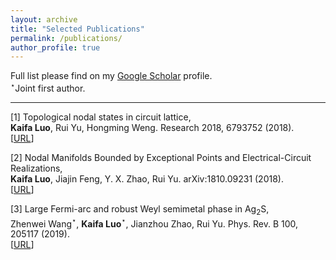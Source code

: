 ```yaml
---
layout: archive
title: "Selected Publications"
permalink: /publications/
author_profile: true
---
```


Full list please find on my [Google Scholar](https://scholar.google.com/citations?user=IaCMjeQAAAAJ&hl=en) profile.<br/>
$^{\star}$Joint first author.

---

[1] Topological nodal states in circuit lattice,<br/>
**Kaifa Luo**, Rui Yu, Hongming Weng. Research 2018, 6793752 (2018).<br/>
[[URL](https://spj.sciencemag.org/research/2018/6793752/)]

[2] Nodal Manifolds Bounded by Exceptional Points and Electrical-Circuit Realizations,<br/>
**Kaifa Luo**, Jiajin Feng, Y. X. Zhao, Rui Yu. arXiv:1810.09231 (2018).<br/>
[[URL](https://arxiv.org/abs/1810.09231)]

[3] Large Fermi-arc and robust Weyl semimetal phase in Ag$_2$S,<br/>
Zhenwei Wang$^{\star}$, **Kaifa Luo**$^{\star}$, Jianzhou Zhao, Rui Yu. Phys. Rev. B 100, 205117 (2019).<br/>
[[URL](https://journals.aps.org/prb/abstract/10.1103/PhysRevB.100.205117)]
